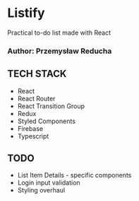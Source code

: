 # Listify

Practical to-do list made with React

### Author: Przemysław Reducha

## TECH STACK

-   React
-   React Router
-   React Transition Group
-   Redux
-   Styled Components
-   Firebase
-   Typescript

## TODO

-   List Item Details - specific components
-   Login input validation
-   Styling overhaul
